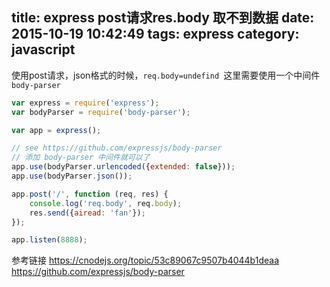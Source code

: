 title: express post请求res.body 取不到数据
date: 2015-10-19 10:42:49
tags: express
category: javascript
---
使用post请求，json格式的时候，`req.body=undefind `这里需要使用一个中间件`body-parser`
```javascript
var express = require('express');
var bodyParser = require('body-parser');

var app = express();

// see https://github.com/expressjs/body-parser
// 添加 body-parser 中间件就可以了
app.use(bodyParser.urlencoded({extended: false}));
app.use(bodyParser.json());

app.post('/', function (req, res) {
    console.log('req.body', req.body);
    res.send({airead: 'fan'});
});

app.listen(8888);
```
参考链接
https://cnodejs.org/topic/53c89067c9507b4044b1deaa
https://github.com/expressjs/body-parser